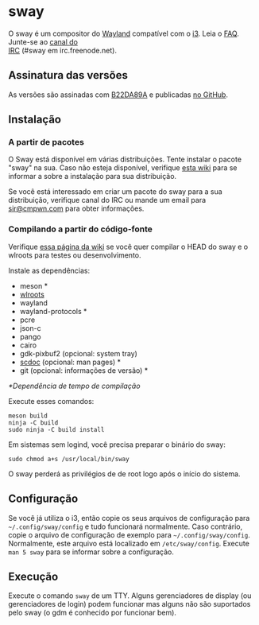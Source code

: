 # sway

O sway é um compositor do [Wayland](http://wayland.freedesktop.org/) compatível com o [i3](https://i3wm.org/).
Leia o [FAQ](https://github.com/swaywm/sway/wiki). Junte-se ao [canal do    
IRC](http://webchat.freenode.net/?channels=sway&uio=d4) (#sway em
irc.freenode.net).

## Assinatura das versões

As versões são assinadas com [B22DA89A](http://pgp.mit.edu/pks/lookup?op=vindex&search=0x52CB6609B22DA89A)
e publicadas [no GitHub](https://github.com/swaywm/sway/releases).

## Instalação

### A partir de pacotes
O Sway está disponível em várias distribuições. Tente instalar o pacote "sway"
na sua. Caso não esteja disponível, verifique [esta wiki](https://github.com/swaywm/sway/wiki/Unsupported-packages)
para se informar a sobre a instalação para sua distribuição.

Se você está interessado em criar um pacote do sway para a sua distribuição, verifique canal do IRC
ou mande um email para sir@cmpwn.com para obter informações.

### Compilando a partir do código-fonte

Verifique [essa página da wiki](https://github.com/swaywm/sway/wiki/Development-Setup) se você quer compilar o HEAD do sway e o wlroots para testes ou desenvolvimento.

Instale as dependências:

* meson \*
* [wlroots](https://github.com/swaywm/wlroots)
* wayland
* wayland-protocols \*
* pcre
* json-c
* pango
* cairo
* gdk-pixbuf2 (opcional: system tray)
* [scdoc](https://git.sr.ht/~sircmpwn/scdoc) (opcional: man pages) \*
* git (opcional: informações de versão) \*

_\*Dependência de tempo de compilação_

Execute esses comandos:

    meson build
    ninja -C build
    sudo ninja -C build install

Em sistemas sem logind, você precisa preparar o binário do sway:

    sudo chmod a+s /usr/local/bin/sway

O sway perderá as privilégios de de root logo após o início do sistema.

## Configuração

Se você já utiliza o i3, então copie os seus arquivos de configuração para `~/.config/sway/config` e
tudo funcionará normalmente. Caso contrário, copie o arquivo de configuração de exemplo para
`~/.config/sway/config`. Normalmente, este arquivo está localizado em `/etc/sway/config`.
Execute `man 5 sway` para se informar sobre a configuração.

## Execução

Execute o comando `sway` de um TTY. Alguns gerenciadores de display (ou gerenciadores de login) podem funcionar mas alguns não são suportados
pelo sway (o gdm é conhecido por funcionar bem).
